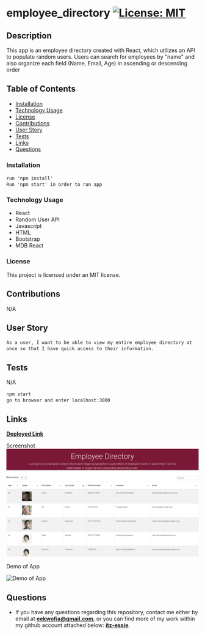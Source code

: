 # employee_directory [![License: MIT](https://img.shields.io/badge/License-MIT-yellow.svg)](https://opensource.org/licenses/MIT)

## Description
 This app is an employee directory created with React, which utilizes an API to populate random users. Users can search for employees by "name" and also organize each field (Name, Email, Age) in ascending or descending order

## Table of Contents

- [Installation](#installation)
- [Technology Usage](#technology-usage)
- [License](#license)
- [Contributions](#contributions)
- [User Story](#userstory)
- [Tests](#tests)
- [Links](#links)
- [Questions](#questions)

### Installation
```
run 'npm install'
Run 'npm start' in order to run app
```

### Technology Usage
- React
- Random User API 
- Javascript
- HTML 
- Bootstrap
- MDB React


### License

This project is licensed under an MIT license.

## Contributions
N/A

## User Story
```
As a user, I want to be able to view my entire employee directory at once so that I have quick access to their information.
```

## Tests

N/A

```
npm start
go to browser and enter localhost:3000
```
## Links
**[Deployed Link](https://itz-essie.github.io/employee_directory/)**

Screenshot 
![Screenshot of App](employee_directory/images/screenshot.png)

Demo of App

![Demo of App](employee_directory/images/Employeedirectory.gif)


## Questions

- If you have any questions regarding this repository, contact me either by email at **eekwofia@gmail.com**, or you can find more of my work within my github account attached below: 
**[itz-essie](https://github.com/itz-essie)**.
